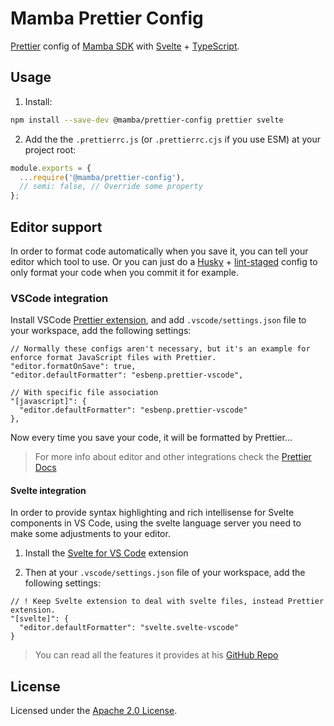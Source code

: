 # Mamba Prettier Config

[Prettier](https://prettier.io/docs/en/index.html) config of
[Mamba SDK](https://mambasdk-docs.stone.com.br) with [Svelte](https://svelte.dev) + [TypeScript](https://www.typescriptlang.org).

## Usage

1. Install:

```bash
npm install --save-dev @mamba/prettier-config prettier svelte
```

2. Add the the `.prettierrc.js` (or `.prettierrc.cjs` if you use ESM) at your project root:

```js
module.exports = {
  ...require('@mamba/prettier-config'),
  // semi: false, // Override some property
};
```

## Editor support

In order to format code automatically when you save it, you can tell your editor which tool to use.
Or you can just do a [Husky](https://github.com/typicode/husky) +
[lint-staged](https://github.com/okonet/lint-staged) config to only format your code when you commit
it for example.

### VSCode integration

Install VSCode
[Prettier extension](https://marketplace.visualstudio.com/items?itemName=esbenp.prettier-vscode),
and add `.vscode/settings.json` file to your workspace, add the following settings:

```json5
// Normally these configs aren't necessary, but it's an example for enforce format JavaScript files with Prettier.
"editor.formatOnSave": true,
"editor.defaultFormatter": "esbenp.prettier-vscode",

// With specific file association
"[javascript]": {
  "editor.defaultFormatter": "esbenp.prettier-vscode"
},
```

Now every time you save your code, it will be formatted by Prettier...

> For more info about editor and other integrations check the
> [Prettier Docs ](https://prettier.io/docs/en/editors.html)

#### Svelte integration

In order to provide syntax highlighting and rich intellisense for Svelte components in VS Code,
using the svelte language server you need to make some adjustments to your editor.

1. Install the
   [Svelte for VS Code](https://marketplace.visualstudio.com/items?itemName=svelte.svelte-vscode)
   extension

2. Then at your `.vscode/settings.json` file of your workspace, add the following settings:

```json5
// ! Keep Svelte extension to deal with svelte files, instead Prettier extension.
"[svelte]": {
  "editor.defaultFormatter": "svelte.svelte-vscode"
}
```

> You can read all the features it provides at his
> [GitHub Repo](https://github.com/sveltejs/language-tools/tree/master/packages/svelte-vscode)

## License

Licensed under the [Apache 2.0 License](/LICENSE).
